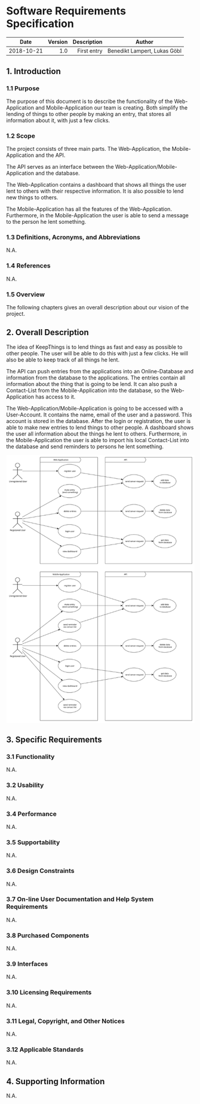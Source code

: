 # Software Requirements Specification


|       Date | Version | Description |                       Author |
|------------|--------:|------------:|------------------------------|
| 2018-10-21 |     1.0 | First entry | Benedikt Lampert, Lukas Göbl |


## 1. Introduction

### 1.1	Purpose
The purpose of this document is to describe the functionality of the Web-Application and Mobile-Application our team is creating. Both simplify the lending of things to other people by making an entry, that stores all information about it, with just a few clicks.

### 1.2	Scope
The project consists of three main parts. The Web-Application, the Mobile-Application and the API.

The API serves as an interface between the Web-Application/Mobile-Application and the database.

The Web-Application contains a dashboard that shows all things the user lent to others with their respective information. It is also possible to lend new things to others. 

The Mobile-Application has all the features of the Web-Application. Furthermore, in the Mobile-Application the user is able to send a message to the person he lent something.


### 1.3	Definitions, Acronyms, and Abbreviations
N.A.

### 1.4	References
N.A.

### 1.5	Overview
The following chapters gives an overall description about our vision of the project.


## 2. Overall Description
The idea of KeepThings is to lend things as fast and easy as possible to other people. The user will be able to do this with just a few clicks. He will also be able to keep track of all things he lent.

The API can push entries from the applications into an Online-Database and information from the database to the applications. The entries contain all information about the thing that is going to be lend. It can also push a Contact-List from the Mobile-Application into the database, so the Web-Application has access to it.

The Web-Application/Mobile-Application is going to be accessed with a User-Account. It contains the name, email of the user and a password. This account is stored in the database. After the login or registration, the user is able to make new entries to lend things to other people. A dashboard shows the user all information about the things he lent to others. Furthermore, in the Mobile-Application the user is able to import his local Contact-List into the database and send reminders to persons he lent something.

![Alt-Text](/recources/UCD-KeepThings.svg)


## 3. Specific Requirements

### 3.1	Functionality
N.A.

### 3.2	Usability 
N.A.

### 3.4	Performance
N.A.

### 3.5	Supportability
N.A.

### 3.6	Design Constraints
N.A.

### 3.7	On-line User Documentation and Help System Requirements
N.A.

### 3.8	Purchased Components
N.A.

### 3.9	Interfaces
N.A.

### 3.10 Licensing Requirements
N.A.

### 3.11 Legal, Copyright, and Other Notices
N.A.

### 3.12 Applicable Standards
N.A.

## 4. Supporting Information
N.A.

